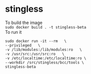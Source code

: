 # stingless
To build the image \
```sudo docker build . -t stingless-beta``` \
To run it
```
sudo docker run -it --rm   \
--privileged   \
-v /lib/modules:/lib/modules:ro   \
-v /usr/src:/usr/src:ro   \
-v /etc/localtime:/etc/localtime:ro \
--workdir /src/stingless/bcc/tools \
stingless-beta
```

